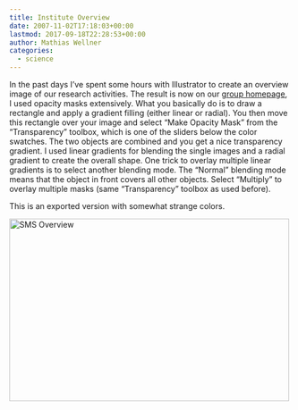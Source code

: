 ```yaml
---
title: Institute Overview
date: 2007-11-02T17:18:03+00:00
lastmod: 2017-09-18T22:28:53+00:00
author: Mathias Wellner
categories:
  - science
---
```

In the past days I&#8217;ve spent some hours with Illustrator to create an overview image of our research activities. The result is now on our [group homepage](http://www.sms.hest.ethz.ch/), I used opacity masks extensively. What you basically do is to draw a rectangle and apply a gradient filling (either linear or radial). You then move this rectangle over your image and select &#8220;Make Opacity Mask&#8221; from the &#8220;Transparency&#8221; toolbox, which is one of the sliders below the color swatches. The two objects are combined and you get a nice transparency gradient. I used linear gradients for blending the single images and a radial gradient to create the overall shape. One trick to overlay multiple linear gradients is to select another blending mode. The &#8220;Normal&#8221; blending mode means that the object in front covers all other objects. Select &#8220;Multiply&#8221; to overlay multiple masks (same &#8220;Transparency&#8221; toolbox as used before).

This is an exported version with somewhat strange colors.

[<img src="http://farm3.static.flickr.com/2144/1827352205_b42119a7bc.jpg" alt="SMS Overview" height="327" width="500" />](http://www.flickr.com/photos/mwellner/1827352205/ "Photo Sharing")